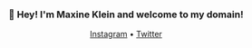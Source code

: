 <h3 align="center">👋 Hey! I'm Maxine Klein and welcome to my domain!</h3>
<p align="center">
  <a href="https://www.instagram.com/enzo.kgs/">Instagram</a> •
  <a href="https://twitter.com/max__kgs">Twitter</a>
</p>
